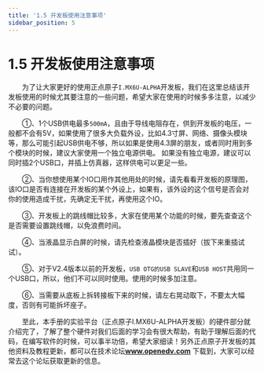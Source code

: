 ```yaml
---
title: '1.5 开发板使用注意事项'
sidebar_position: 5
---
```


# 1.5 开发板使用注意事项

&emsp;&emsp;为了让大家更好的使用正点原子`I.MX6U-ALPHA`开发板，我们在这里总结该开发板使用的时候尤其要注意的一些问题，希望大家在使用的时候多多注意，以减少不必要的问题。

&emsp;&emsp;①、1个USB供电最多`500mA`，且由于导线电阻存在，供到开发板的电压，一般都不会有5V，如果使用了很多大负载外设，比如4.3寸屏、网络、摄像头模块等，那么可能引起USB供电不够，所以如果是使用4.3屏的朋友，或者同时用到多个模块的时候，建议大家使用一个独立电源供电。 如果没有独立电源，建议可以同时插2个USB口，并插上仿真器，这样供电可以更足一些。

&emsp;&emsp;②、当你想使用某个IO口用作其他用处的时候，请先看看开发板的原理图，该IO口是否有连接在开发板的某个外设上，如果有，该外设的这个信号是否会对你的使用造成干扰，先确定无干扰，再使用这个IO。

&emsp;&emsp;③、开发板上的跳线帽比较多，大家在使用某个功能的时候，要先查查这个是否需要设置跳线帽，以免浪费时间。

&emsp;&emsp;④、当液晶显示白屏的时候，请先检查液晶模块是否插好（拔下来重插试试）。

&emsp;&emsp;⑤、对于V2.4版本以前的开发板，`USB OTG的USB SLAVE`和`USB HOST`共用同一个USB口，所以，他们不可以同时使用。使用的时候多加注意。

&emsp;&emsp;⑥、当需要从底板上拆转接板下来的时候，请左右晃动取下，不要太大幅度，否则有可能拆坏座子。

&emsp;&emsp;至此，本手册的实验平台（正点原子I.MX6U-ALPHA开发板）的硬件部分就介绍完了，了解了整个硬件对我们后面的学习会有很大帮助，有助于理解后面的代码，在编写软件的时候，可以事半功倍，希望大家细读！另外正点原子开发板的其他资料及教程更新，都可以在技术论坛**www.openedv.com** 下载到，大家可以经常去这个论坛获取更新的信息。
